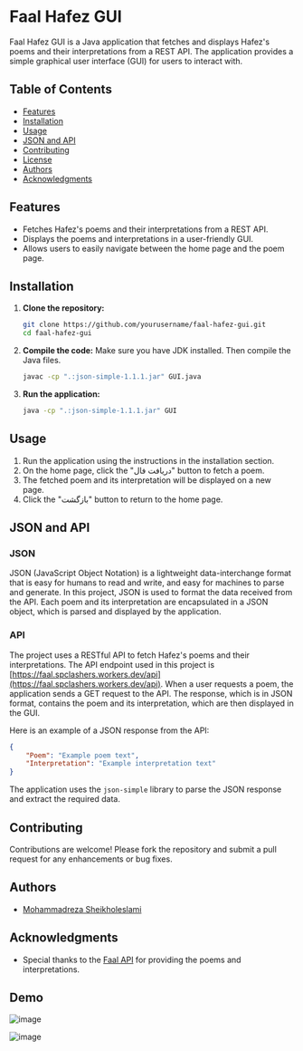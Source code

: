 
# Faal Hafez GUI

Faal Hafez GUI is a Java application that fetches and displays Hafez's poems and their interpretations from a REST API. The application provides a simple graphical user interface (GUI) for users to interact with.

## Table of Contents
- [Features](#features)
- [Installation](#installation)
- [Usage](#usage)
- [JSON and API](#json-and-api)
- [Contributing](#contributing)
- [License](#license)
- [Authors](#authors)
- [Acknowledgments](#acknowledgments)

## Features
- Fetches Hafez's poems and their interpretations from a REST API.
- Displays the poems and interpretations in a user-friendly GUI.
- Allows users to easily navigate between the home page and the poem page.

## Installation
1. **Clone the repository:**
   ```bash
   git clone https://github.com/yourusername/faal-hafez-gui.git
   cd faal-hafez-gui
   ```

2. **Compile the code:**
   Make sure you have JDK installed. Then compile the Java files.
   ```bash
   javac -cp ".:json-simple-1.1.1.jar" GUI.java
   ```

3. **Run the application:**
   ```bash
   java -cp ".:json-simple-1.1.1.jar" GUI
   ```

## Usage
1. Run the application using the instructions in the installation section.
2. On the home page, click the "دریافت فال" button to fetch a poem.
3. The fetched poem and its interpretation will be displayed on a new page.
4. Click the "بازگشت" button to return to the home page.

## JSON and API
### JSON
JSON (JavaScript Object Notation) is a lightweight data-interchange format that is easy for humans to read and write, and easy for machines to parse and generate. In this project, JSON is used to format the data received from the API. Each poem and its interpretation are encapsulated in a JSON object, which is parsed and displayed by the application.

### API
The project uses a RESTful API to fetch Hafez's poems and their interpretations. The API endpoint used in this project is [https://faal.spclashers.workers.dev/api](https://faal.spclashers.workers.dev/api). When a user requests a poem, the application sends a GET request to the API. The response, which is in JSON format, contains the poem and its interpretation, which are then displayed in the GUI.

Here is an example of a JSON response from the API:
```json
{
    "Poem": "Example poem text",
    "Interpretation": "Example interpretation text"
}
```

The application uses the `json-simple` library to parse the JSON response and extract the required data.

## Contributing
Contributions are welcome! Please fork the repository and submit a pull request for any enhancements or bug fixes.

## Authors
- [Mohammadreza Sheikholeslami](https://github.com/yourusername)

## Acknowledgments
- Special thanks to the [Faal API](https://faal.spclashers.workers.dev/api) for providing the poems and interpretations.

## Demo

![image](https://github.com/MohammadrezaSheikholeslami84/Hafez/assets/166950228/2fe47822-2ed9-40fc-8913-a8123d2f02d8)

![image](https://github.com/MohammadrezaSheikholeslami84/Hafez/assets/166950228/a476715a-04c0-44f2-a113-3c0185bd4a70)
